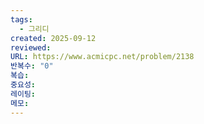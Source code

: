 ```yaml
---
tags:
  - 그리디
created: 2025-09-12
reviewed:
URL: https://www.acmicpc.net/problem/2138
반복수: "0"
복습:
중요성:
레이팅:
메모:
---
```

